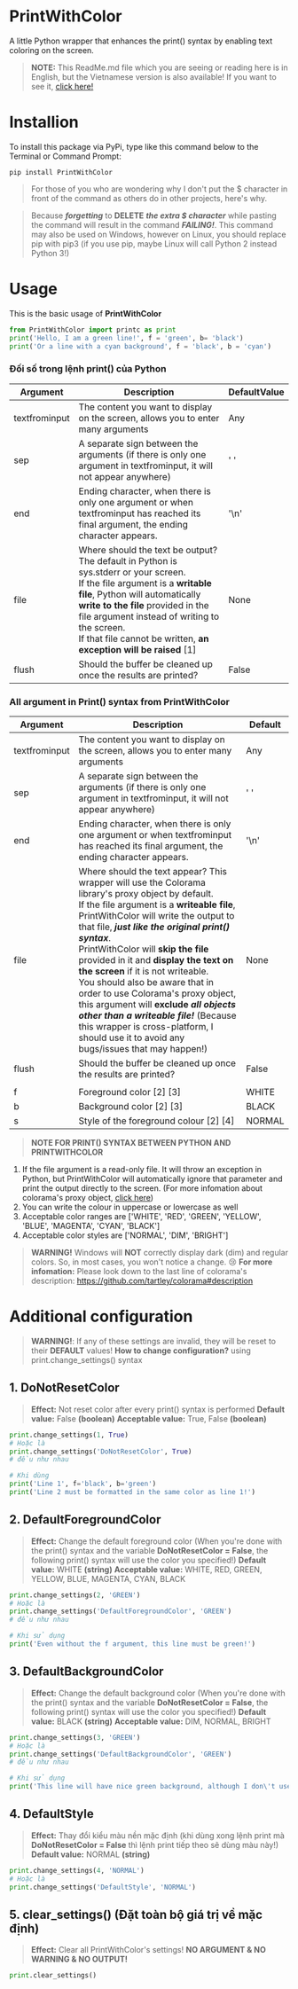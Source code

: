 # **PrintWithColor**

A little Python wrapper that enhances the print() syntax by enabling text coloring on the screen.


> **NOTE:** This ReadMe.md file which you are seeing or reading here is in English, but the Vietnamese version is also available! If you want to see it,  [click here!](https://github.com/SweetSea-ButNotSweet/PrintWithColor/blob/master/ReadMe_VI.md)

# **Installion**
To install this package via PyPi, type like this command below to the Terminal or Command Prompt:

```batch
pip install PrintWithColor
```
> For those of you who are wondering why I don't put the \$ character in front of the command as others do in other projects, here's why.

> Because ***forgetting*** to __DELETE__ ***the extra \$ character*** while pasting the command will result in the command __*FAILING!*__.
> This command may also be used on Windows, however on Linux, you should replace pip with pip3 (if you use pip, maybe Linux will call Python 2 instead Python 3!)

# **Usage**
This is the basic usage of **PrintWithColor**



```python
from PrintWithColor import printc as print
print('Hello, I am a green line!', f = 'green', b= 'black')
print('Or a line with a cyan background', f = 'black', b = 'cyan')
```

### Đối số trong lệnh print() **của Python**

| Argument      | Description                                                                                                                                                                                                                                                                                                                  | DefaultValue |
| ------------- | ---------------------------------------------------------------------------------------------------------------------------------------------------------------------------------------------------------------------------------------------------------------------------------------------------------------------------- | ------------ |
| textfrominput | The content you want to display on the screen, allows you to enter many arguments                                                                                                                                                                                                                                            | Any          |
| sep           | A separate sign between the arguments (if there is only one argument in textfrominput, it will not appear anywhere)                                                                                                                                                                                                          | ' '          |
| end           | Ending character, when there is only one argument or when textfrominput has reached its final argument, the ending character appears.                                                                                                                                                                                        | '\n'         |
| file          | Where should the text be output? The default in Python is sys.stderr or your screen.<br> If the file argument is a __writable file__, Python will automatically __write to the file__ provided in the file argument instead of writing to the screen.<BR>If that file cannot be written, __an exception will be raised__ [1] | None         |
| flush         | Should the buffer be cleaned up once the results are printed?                                                                                                                                                                                                                                                                | False        |

### All argument in Print() syntax **from PrintWithColor**

| Argument      | Description                                                                                                                                                                                                                                                                                                                                                                                                                                                                                                                                                                                                                             | Default |
| ------------- | --------------------------------------------------------------------------------------------------------------------------------------------------------------------------------------------------------------------------------------------------------------------------------------------------------------------------------------------------------------------------------------------------------------------------------------------------------------------------------------------------------------------------------------------------------------------------------------------------------------------------------------- | ------- |
| textfrominput | The content you want to display on the screen, allows you to enter many arguments                                                                                                                                                                                                                                                                                                                                                                                                                                                                                                                                                       | Any     |
| sep           | A separate sign between the arguments (if there is only one argument in textfrominput, it will not appear anywhere)                                                                                                                                                                                                                                                                                                                                                                                                                                                                                                                     | ' '     |
| end           | Ending character, when there is only one argument or when textfrominput has reached its final argument, the ending character appears.                                                                                                                                                                                                                                                                                                                                                                                                                                                                                                   | '\n'    |
| file          | Where should the text appear? This wrapper will use the Colorama library's proxy object by default.<br>If the file argument is a __writeable file__, PrintWithColor will write the output to that file, ***just like the original print() syntax***.<br>PrintWithColor will __skip the file__ provided in it and __display the text on the screen__ if it is not writeable.<br>You should also be aware that in order to use Colorama's proxy object, this argument will __exclude__ ***all objects other than a writeable file!*** (Because this wrapper is cross-platform, I should use it to avoid any bugs/issues that may happen!) | None    |
| flush         | Should the buffer be cleaned up once the results are printed?                                                                                                                                                                                                                                                                                                                                                                                                                                                                                                                                                                           | False   |
|               |                                                                                                                                                                                                                                                                                                                                                                                                                                                                                                                                                                                                                                         |         |
| f             | Foreground color [2] [3]                                                                                                                                                                                                                                                                                                                                                                                                                                                                                                                                                                                                                | WHITE   |
| b             | Background color [2] [3]                                                                                                                                                                                                                                                                                                                                                                                                                                                                                                                                                                                                                | BLACK   |
| s             | Style of the foreground colour [2] [4]                                                                                                                                                                                                                                                                                                                                                                                                                                                                                                                                                                                                  | NORMAL  |

> **NOTE FOR PRINT() SYNTAX BETWEEN PYTHON AND PRINTWITHCOLOR**

1. If the file argument is a read-only file. It will throw an exception in Python, but PrintWithColor will automatically ignore that parameter and print the output directly to the screen. (For more infomation about colorama's proxy object, [click here]())
2. You can write the colour in uppercase or lowercase as well
2. Acceptable color ranges are ['WHITE', 'RED', 'GREEN', 'YELLOW', 'BLUE', 'MAGENTA', 'CYAN', 'BLACK']
3. Acceptable color styles are ['NORMAL', 'DIM', 'BRIGHT']


> **WARNING!** Windows will **NOT** correctly display dark (dim) and regular colors. So, in most cases, you won't notice a change. :cry:
> **For more infomation:** Please look down to the last line of colorama's description: https://github.com/tartley/colorama#description

# **Additional configuration**

> **WARNING!**: If any of these settings are invalid, they will be reset to their **DEFAULT** values!
> **How to change configuration?** using print.change_settings() syntax

## **1. DoNotResetColor**

> **Effect:** Not reset color after every print() syntax is performed
> **Default value:** False **(boolean)**
> **Acceptable value:** True, False **(boolean)**


```python
print.change_settings(1, True)
# Hoặc là
print.change_settings('DoNotResetColor', True)
# đều như nhau

# Khi dùng
print('Line 1', f='black', b='green')
print('Line 2 must be formatted in the same color as line 1!')
```

## **2. DefaultForegroundColor**

> **Effect:** Change the default foreground color (When you're done with the print() syntax and the variable **DoNotResetColor = False**, the following print() syntax will use the color you specified!)
> **Default value:** WHITE **(string)**
> **Acceptable value:** WHITE, RED, GREEN, YELLOW, BLUE, MAGENTA, CYAN, BLACK


```python
print.change_settings(2, 'GREEN')
# Hoặc là
print.change_settings('DefaultForegroundColor', 'GREEN')
# đều như nhau

# Khi sử dụng
print('Even without the f argument, this line must be green!')
```

## **3. DefaultBackgroundColor**

> **Effect:** Change the default background color (When you're done with the print() syntax and the variable **DoNotResetColor = False**, the following print() syntax will use the color you specified!)
> **Default value:** BLACK **(string)**
> **Acceptable value:** DIM, NORMAL, BRIGHT


```python
print.change_settings(3, 'GREEN')
# Hoặc là
print.change_settings('DefaultBackgroundColor', 'GREEN')
# đều như nhau

# Khi sử dụng
print('This line will have nice green background, although I don\'t use b argument')
```

## **4. DefaultStyle**

> **Effect:** Thay đổi kiểu màu nền mặc định (khi dùng xong lệnh print mà **DoNotResetColor = False** thì lệnh print tiếp theo sẽ dùng màu này!)
> **Default value:** NORMAL **(string)**


```python
print.change_settings(4, 'NORMAL')
# Hoặc là
print.change_settings('DefaultStyle', 'NORMAL')
```

## **5. clear_settings()** (Đặt toàn bộ giá trị về mặc định)

> **Effect:** Clear all PrintWithColor's settings!
> **NO ARGUMENT & NO WARNING & NO OUTPUT!**


```python
print.clear_settings()
```
